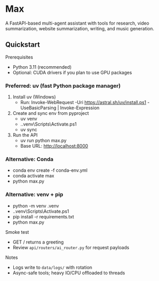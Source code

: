 # Max

A FastAPI-based multi-agent assistant with tools for research, video summarization, website summarization, writing, and music generation.

## Quickstart

Prerequisites

- Python 3.11 (recommended)
- Optional: CUDA drivers if you plan to use GPU packages

### Preferred: uv (fast Python package manager)

1. Install uv (Windows)
   - Run: Invoke-WebRequest -Uri <https://astral.sh/uv/install.ps1> -UseBasicParsing | Invoke-Expression
2. Create and sync env from pyproject
   - uv venv
   - .\.venv\Scripts\Activate.ps1
   - uv sync
3. Run the API
   - uv run python max.py
   - Base URL: <http://localhost:8000>

### Alternative: Conda

- conda env create -f conda-env.yml
- conda activate max
- python max.py

### Alternative: venv + pip

- python -m venv .venv
- .\.venv\Scripts\Activate.ps1
- pip install -r requirements.txt
- python max.py

Smoke test

- GET / returns a greeting
- Review `api/routers/ai_router.py` for request payloads

Notes

- Logs write to `data/logs/` with rotation
- Async-safe tools; heavy IO/CPU offloaded to threads
